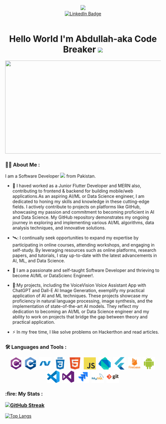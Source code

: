 <div id="header" align="center">
  <img src="https://media.giphy.com/media/M9gbBd9nbDrOTu1Mqx/giphy.gif" width="100"/>
</div>


<div id="badges"align="center">
  <a href="https://www.linkedin.com/in/abdullah-bin-rashid-42411822b/">
    <img src="https://img.shields.io/badge/LinkedIn-blue?style=for-the-badge&logo=linkedin&logoColor=white" alt="LinkedIn Badge"/>
  </a>
</div>
<div id="badges"align="center">
<img src="https://komarev.com/ghpvc/?username=abdullah91910&style=flat-square&color=blue" alt=""/>
<div>
  <h1>
  Hello World I'm Abdullah-aka <span class="bolded">Code Breaker</span>
  <img src="https://media.giphy.com/media/hvRJCLFzcasrR4ia7z/giphy.gif" width="30px"/>
</h1>
<div align="center">
  <img src="https://media.giphy.com/media/dWesBcTLavkZuG35MI/giphy.gif" width="600" height="300"/>
</div>
  <div id="About Me"align="start">

### :man_technologist: About Me :
  I am a Software Developer <img src="https://media.giphy.com/media/WUlplcMpOCEmTGBtBW/giphy.gif" width="30"> from Pakistan.
  
  
- :telescope: I haved worked as a Junior Flutter Developer and MERN also, contributing to frontend & backend for building mobile/web applications.As an aspiring AI/ML or 
             Data Science engineer, I am dedicated to honing my skills and knowledge in these cutting-edge fields. I actively contribute to projects on platforms like 
             GitHub, showcasing my passion and commitment to becoming proficient in AI and Data Science. My GitHub repository demonstrates my ongoing journey in exploring 
             and implementing various AI/ML algorithms, data analysis techniques, and innovative solutions.

- 🛰️: I continually seek opportunities to expand my expertise by participating in online courses, attending workshops, and engaging in self-study. By leveraging resources 
       such as online platforms, research papers, and tutorials, I stay up-to-date with the latest advancements in AI, ML, and Data Science.
  
- :seedling: I am a passionate and self-taught Software Developer and thrieving to become AI/ML or DataScienc Engineer!.

- 🎨:My projects, including the VoiceVision Voice Assistant App with ChatGPT and Dall-E AI Image Generation, exemplify my practical application of AI and ML techniques. 
     These projects showcase my proficiency in natural language processing, image synthesis, and the implementation of state-of-the-art AI models. They reflect my 
     dedication to becoming an AI/ML or Data Science engineer and my ability to work on projects that bridge the gap between theory and practical application.

- :zap: In my free time, I like solve problems on Hackerthon and read  articles.

    
### :hammer_and_wrench: Languages and Tools :
</div>
  <div>
  <img src="https://github.com/devicons/devicon/blob/master/icons/csharp/csharp-original.svg" title="C-sharp" alt="Java" width="40" height="40"/>&nbsp;
  <img src="https://github.com/devicons/devicon/blob/master/icons/cplusplus/cplusplus-original.svg" title="C++" alt="Java" width="40" height="40"/>&nbsp;
  <img src="https://github.com/devicons/devicon/blob/master/icons/dot-net/dot-net-original.svg" title="Dot-net" alt="Java" width="40" height="40"/>&nbsp;
  <img src="https://github.com/devicons/devicon/blob/master/icons/css3/css3-plain-wordmark.svg"  title="CSS3" alt="CSS" width="40" height="40"/>&nbsp;
  <img src="https://github.com/devicons/devicon/blob/master/icons/html5/html5-original.svg" title="HTML5" alt="HTML" width="40" height="40"/>&nbsp;
  <img src="https://github.com/devicons/devicon/blob/master/icons/javascript/javascript-original.svg" title="JavaScript" alt="JavaScript" width="40" height="40"/>&nbsp;
  <img src="https://github.com/devicons/devicon/blob/master/icons/dart/dart-original.svg" title="Dart" alt="Java" width="40" height="40"/>&nbsp;
  <img src="https://github.com/devicons/devicon/blob/master/icons/flutter/flutter-original.svg" title="Flutter" alt="Flutter" width="40" height="40"/>&nbsp;
  <img src="https://github.com/devicons/devicon/blob/master/icons/firebase/firebase-plain-wordmark.svg" title="Firebase" alt="Firebase" width="40" height="40"/>&nbsp;
  <img src="https://github.com/devicons/devicon/blob/master/icons/android/android-original.svg" title="Android Studio"  alt="Android Studio" width="40"height="40"/>&nbsp;
     <img src="https://github.com/devicons/devicon/blob/master/icons/vscode/vscode-original.svg" title="visualstudio"  alt="Android Studio" width="40"height="40"/>&nbsp;
    <img src="https://github.com/devicons/devicon/blob/master/icons/visualstudio/visualstudio-plain.svg" title="visualstudio"  alt="Android Studio" width="40"height="40"/>&nbsp;
    <img src="https://github.com/devicons/devicon/blob/master/icons/jira/jira-original.svg" title="Jira" alt="Java" width="40" height="40"/>&nbsp;
  <img src="https://github.com/devicons/devicon/blob/master/icons/mysql/mysql-original-wordmark.svg" title="MySQL"  alt="MySQL" width="40" height="40"/>&nbsp;
  <img src="https://github.com/devicons/devicon/blob/master/icons/git/git-original-wordmark.svg" title="Git" **alt="Git" width="40" height="40"/>
</div>
  <div id="History"align="start">
<h3> 
  :fire: My Stats :
    

  [![GitHub Streak](http://github-readme-streak-stats.herokuapp.com?user=abdullah19191&theme=dark&background=000000)](https://git.io/streak-stats)
    </h3>
 </div>

<div align="start"> 
  


  
[![Top Langs](https://github-readme-stats.vercel.app/api/top-langs/?username=abdullah19191&layout=compact&theme=vision-friendly-dark)](https://github.com/anuraghazra/github-readme-stats)
  </div>
  
  <br/>
<br/>


<br/>
<br/>
